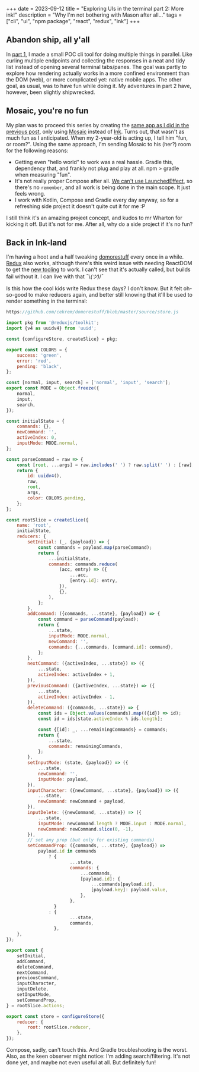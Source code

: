 +++ 
date = 2023-09-12
title = "Exploring UIs in the terminal part 2: More ink!"
description = "Why I'm not bothering with Mason after all..."
tags = ["cli", "ui", "npm package", "react", "redux", "ink"]
+++

## Abandon ship, all y'all

In [part 1](/posts/do-more-stuff-cli-tool-part-1), I made a small POC cli tool for doing multiple things in parallel. Like curling multiple endpoints and collecting the responses in a neat and tidy list instead of opening several terminal tabs/panes. The goal was partly to explore how rendering actually works in a more confined environment than the DOM (web), or more complicated yet: native mobile apps. The other goal, as usual, was to have fun while doing it. My adventures in part 2 have, however, been slightly shipwrecked.

## Mosaic, you're no fun

My plan was to proceed this series by creating the [same app as I did in the previous post](https://github.com/cekrem/domorestuff), only using [Mosaic](https://github.com/JakeWharton/mosaic) instead of [Ink](https://github.com/vadimdemedes/ink). Turns out, that wasn't as much fun as I anticipated. When my 2-year-old is acting up, I tell him "fun, or room?". Using the same approach, I'm sending Mosaic to his (her?) room for the following reasons:

- Getting even "hello world" to work was a real hassle. Gradle this, dependency that, and frankly not plug and play at all. npm > gradle when measuring "fun".
- It's not really proper Compose after all. [We can't use LaunchedEffect](https://github.com/JakeWharton/mosaic#why-doesnt-work-take-place-in-a-launchedeffect), so there's no `remember`, and all work is being done in the main scope. It just feels wrong.
- I work with Kotlin, Compose and Gradle every day anyway, so for a refreshing side project it doesn't quite cut it for me :P

I still think it's an amazing ~~project~~ concept, and kudos to mr Wharton for kicking it off. But it's not for me. After all, why do a side project if it's no fun?

## Back in Ink-land

I'm having a hoot and a half tweaking [domorestuff](https://github.com/cekrem/domorestuff) every once in a while. [Redux](https://redux.js.org) also works, although there's this weird issue with needing ReactDOM to get the [new tooling](https://redux.js.org/introduction/why-rtk-is-redux-today) to work. I can't see that it's actually called, but builds fail without it. I can live with that ¯\\_(ツ)_/¯

Is this how the cool kids write Redux these days? I don't know. But it felt oh-so-good to make reducers again, and better still knowing that it'll be used to render something in the terminal:

```JavaScript
https://github.com/cekrem/domorestuff/blob/master/source/store.js

import pkg from '@reduxjs/toolkit';
import {v4 as uuidv4} from 'uuid';

const {configureStore, createSlice} = pkg;

export const COLORS = {
	success: 'green',
	error: 'red',
	pending: 'black',
};

const [normal, input, search] = ['normal', 'input', 'search'];
export const MODE = Object.freeze({
	normal,
	input,
	search,
});

const initialState = {
	commands: {},
	newCommand: '',
	activeIndex: 0,
	inputMode: MODE.normal,
};

const parseCommand = raw => {
	const [root, ...args] = raw.includes(' ') ? raw.split(' ') : [raw];
	return {
		id: uuidv4(),
		raw,
		root,
		args,
		color: COLORS.pending,
	};
};

const rootSlice = createSlice({
	name: 'root',
	initialState,
	reducers: {
		setInitial: (_, {payload}) => {
			const commands = payload.map(parseCommand);
			return {
				...initialState,
				commands: commands.reduce(
					(acc, entry) => ({
						...acc,
						[entry.id]: entry,
					}),
					{},
				),
			};
		},
		addCommand: ({commands, ...state}, {payload}) => {
			const command = parseCommand(payload);
			return {
				...state,
				inputMode: MODE.normal,
				newCommand: '',
				commands: {...commands, [command.id]: command},
			};
		},
		nextCommand: ({activeIndex, ...state}) => ({
			...state,
			activeIndex: activeIndex + 1,
		}),
		previousCommand: ({activeIndex, ...state}) => ({
			...state,
			activeIndex: activeIndex - 1,
		}),
		deleteCommand: ({commands, ...state}) => {
			const ids = Object.values(commands).map(({id}) => id);
			const id = ids[state.activeIndex % ids.length];

			const {[id]: _, ...remainingCommands} = commands;
			return {
				...state,
				commands: remainingCommands,
			};
		},
		setInputMode: (state, {payload}) => ({
			...state,
			newCommand: '',
			inputMode: payload,
		}),
		inputCharacter: ({newCommand, ...state}, {payload}) => ({
			...state,
			newCommand: newCommand + payload,
		}),
		inputDelete: ({newCommand, ...state}) => ({
			...state,
			inputMode: newCommand.length ? MODE.input : MODE.normal,
			newCommand: newCommand.slice(0, -1),
		}),
		// set any prop (but only for existing commands)
		setCommandProp: ({commands, ...state}, {payload}) =>
			payload.id in commands
				? {
						...state,
						commands: {
							...commands,
							[payload.id]: {
								...commands[payload.id],
								[payload.key]: payload.value,
							},
						},
				  }
				: {
						...state,
						commands,
				  },
	},
});

export const {
	setInitial,
	addCommand,
	deleteCommand,
	nextCommand,
	previousCommand,
	inputCharacter,
	inputDelete,
	setInputMode,
	setCommandProp,
} = rootSlice.actions;

export const store = configureStore({
	reducer: {
		root: rootSlice.reducer,
	},
});
```

Compose, sadly, can't touch this. And Gradle troubleshooting is the worst. Also, as the keen observer might notice: I'm adding search/filtering. It's not done yet, and maybe not even useful at all. But definitely fun!

